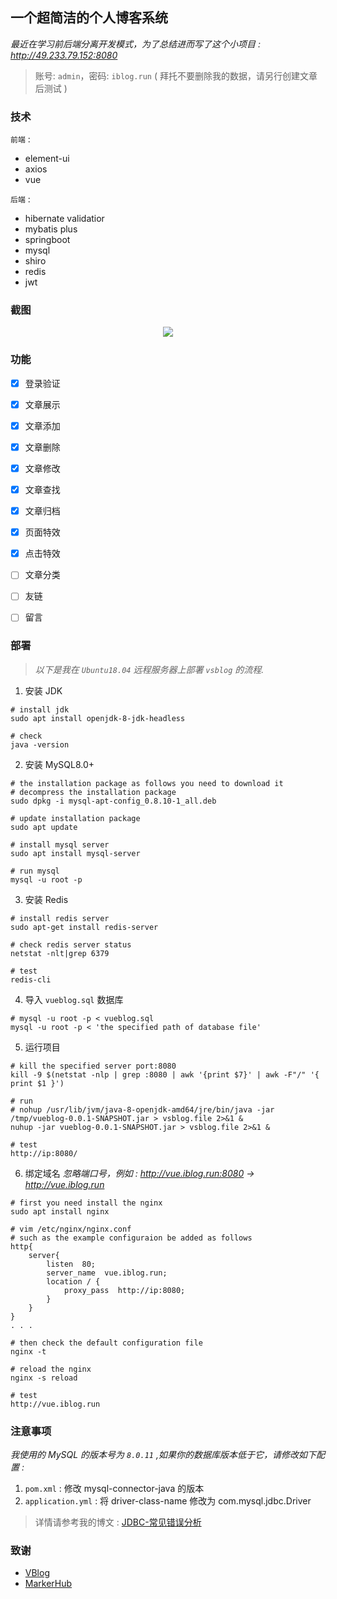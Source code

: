 ## 一个超简洁的个人博客系统
*最近在学习前后端分离开发模式，为了总结进而写了这个小项目 : http://49.233.79.152:8080*

> 账号: `admin`，密码: `iblog.run` ( 拜托不要删除我的数据，请另行创建文章后测试 )


### 技术

`前端` : 
* element-ui
* axios
* vue

`后端` : 
* hibernate validatior
* mybatis plus
* springboot
* mysql
* shiro
* redis
* jwt


### 截图

<p align="center">
	<a><img src="https://anonymous.ishacker.net/2020/06/10/about-page-image/vsblog-index-screenshot.png"></a>
</p>


### 功能
* [x] 登录验证
* [x] 文章展示
* [x] 文章添加
* [x] 文章删除
* [x] 文章修改
* [x] 文章查找
* [x] 文章归档
* [x] 页面特效
* [x] 点击特效
* [ ] 文章分类
* [ ] 友链
* [ ] 留言


### 部署
> *以下是我在 `Ubuntu18.04` 远程服务器上部署 `vsblog` 的流程.*

1. 安装 JDK
```shell
# install jdk
sudo apt install openjdk-8-jdk-headless

# check
java -version
```

2. 安装 MySQL8.0+
```shell
# the installation package as follows you need to download it
# decompress the installation package
sudo dpkg -i mysql-apt-config_0.8.10-1_all.deb

# update installation package
sudo apt update 

# install mysql server
sudo apt install mysql-server 

# run mysql
mysql -u root -p
```

3. 安装 Redis
```shell
# install redis server
sudo apt-get install redis-server

# check redis server status
netstat -nlt|grep 6379

# test
redis-cli
```

4. 导入 `vueblog.sql` 数据库
```shell
# mysql -u root -p < vueblog.sql
mysql -u root -p < 'the specified path of database file'
```

5. 运行项目
```shell
# kill the specified server port:8080
kill -9 $(netstat -nlp | grep :8080 | awk '{print $7}' | awk -F"/" '{ print $1 }')

# run
# nohup /usr/lib/jvm/java-8-openjdk-amd64/jre/bin/java -jar /tmp/vueblog-0.0.1-SNAPSHOT.jar > vsblog.file 2>&1 &
nuhup -jar vueblog-0.0.1-SNAPSHOT.jar > vsblog.file 2>&1 &

# test
http://ip:8080/
```

6. 绑定域名
*忽略端口号，例如 : http://vue.iblog.run:8080 -> http://vue.iblog.run*
```shell
# first you need install the nginx
sudo apt install nginx

# vim /etc/nginx/nginx.conf
# such as the example configuraion be added as follows
http{
    server{
	    listen  80;
        server_name  vue.iblog.run; 
        location / {
		    proxy_pass  http://ip:8080;	
	    }            
	}
}
. . .

# then check the default configuration file
nginx -t

# reload the nginx
nginx -s reload

# test
http://vue.iblog.run
```


### 注意事项

*我使用的 MySQL 的版本号为 `8.0.11` ,如果你的数据库版本低于它，请修改如下配置 :*
1. `pom.xml` : 修改 mysql-connector-java 的版本
2. `application.yml` : 将 driver-class-name 修改为 com.mysql.jdbc.Driver

> 详情请参考我的博文 : [JDBC-常见错误分析](https://ishacker.net/2019/03/14/JDBC-%E5%B8%B8%E8%A7%81%E9%94%99%E8%AF%AF%E5%88%86%E6%9E%90/)


### 致谢
* [VBlog](https://github.com/lenve/VBlog)
* [MarkerHub](https://space.bilibili.com/13491144)
